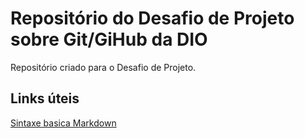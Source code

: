 # Repositório do Desafio de Projeto sobre Git/GiHub da DIO
Repositório criado para o Desafio de Projeto.

## Links úteis

[Sintaxe basica Markdown](https://www.markdownguide.org/basic-syntax/)
